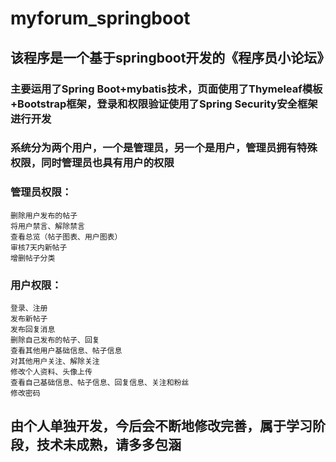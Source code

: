 # myforum_springboot  

## 该程序是一个基于springboot开发的《程序员小论坛》  

### 主要运用了Spring Boot+mybatis技术，页面使用了Thymeleaf模板+Bootstrap框架，登录和权限验证使用了Spring Security安全框架进行开发  

### 系统分为两个用户，一个是管理员，另一个是用户，管理员拥有特殊权限，同时管理员也具有用户的权限  

  ### 管理员权限：  
  
    删除用户发布的帖子  
    将用户禁言、解除禁言  
    查看总览（帖子图表、用户图表）  
    审核7天内新帖子  
    增删帖子分类  
    
  ### 用户权限： 
  
    登录、注册  
    发布新帖子  
    发布回复消息  
    删除自己发布的帖子、回复  
    查看其他用户基础信息、帖子信息  
    对其他用户关注、解除关注  
    修改个人资料、头像上传  
    查看自己基础信息、帖子信息、回复信息、关注和粉丝  
    修改密码  

## 由个人单独开发，今后会不断地修改完善，属于学习阶段，技术未成熟，请多多包涵
